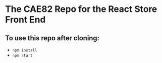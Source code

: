 # The CAE82 Repo for the React Store Front End
## To use this repo after cloning:
-  ```npm install```
-  ```npm start```
